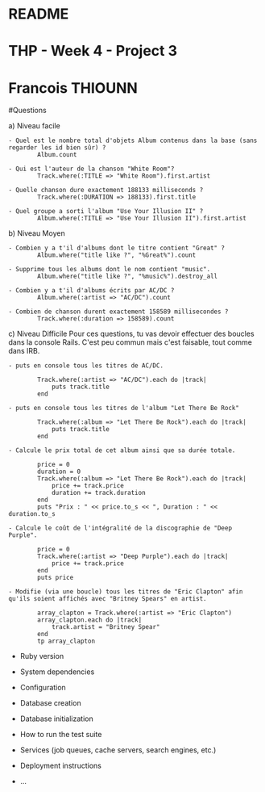 # README
# THP - Week 4 - Project 3
# Francois THIOUNN

#Questions

a) Niveau facile

	- Quel est le nombre total d'objets Album contenus dans la base (sans regarder les id bien sûr) ?
			Album.count
	
	- Qui est l'auteur de la chanson "White Room"?
			Track.where(:TITLE => "White Room").first.artist

	- Quelle chanson dure exactement 188133 milliseconds ?
			Track.where(:DURATION => 188133).first.title

	- Quel groupe a sorti l'album "Use Your Illusion II" ?
			Album.where(:TITLE => "Use Your Illusion II").first.artist

b) Niveau Moyen

	- Combien y a t'il d'albums dont le titre contient "Great" ?
			Album.where("title like ?", "%Great%").count

	- Supprime tous les albums dont le nom contient "music".
			Album.where("title like ?", "%music%").destroy_all

	- Combien y a t'il d'albums écrits par AC/DC ?
			Album.where(:artist => "AC/DC").count

	- Combien de chanson durent exactement 158589 millisecondes ?
			Track.where(:duration => 158589).count

c) Niveau Difficile
Pour ces questions, tu vas devoir effectuer des boucles dans la console Rails. C'est peu commun mais c'est faisable, tout comme dans IRB.

	- puts en console tous les titres de AC/DC.
	
			Track.where(:artist => "AC/DC").each do |track|
				puts track.title
			end

	- puts en console tous les titres de l'album "Let There Be Rock"
	
			Track.where(:album => "Let There Be Rock").each do |track|
				puts track.title
			end

	- Calcule le prix total de cet album ainsi que sa durée totale.
	
			price = 0 
			duration = 0
			Track.where(:album => "Let There Be Rock").each do |track|
				price += track.price
				duration += track.duration
			end
			puts "Prix : " << price.to_s << ", Duration : " << duration.to_s 

	- Calcule le coût de l'intégralité de la discographie de "Deep Purple".
	
			price = 0
			Track.where(:artist => "Deep Purple").each do |track|
				price += track.price
			end
			puts price
		
	- Modifie (via une boucle) tous les titres de "Eric Clapton" afin qu'ils soient affichés avec "Britney Spears" en artist.
	
			array_clapton = Track.where(:artist => "Eric Clapton")
			array_clapton.each do |track|
				track.artist = "Britney Spear"
			end
			tp array_clapton

* Ruby version


* System dependencies

* Configuration

* Database creation

* Database initialization

* How to run the test suite

* Services (job queues, cache servers, search engines, etc.)

* Deployment instructions

* ...
